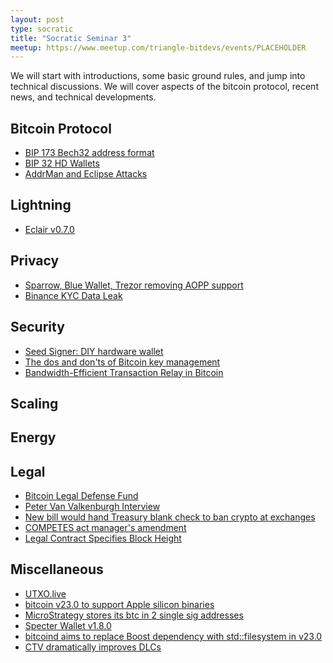 ```yaml
---
layout: post
type: socratic
title: "Socratic Seminar 3"
meetup: https://www.meetup.com/triangle-bitdevs/events/PLACEHOLDER
---
```


We will start with introductions, some basic ground rules, and jump into
technical discussions. We will cover aspects of the bitcoin protocol,
recent news, and technical developments.


## Bitcoin Protocol

- [BIP 173 Bech32 address format](https://btctranscripts.com/sf-bitcoin-meetup/2017-03-29-new-address-type-for-segwit-addresses/)
- [BIP 32 HD Wallets](https://learnmeabitcoin.com/technical/hd-wallets)
- [AddrMan and Eclipse Attacks](https://github.com/bitcoin-core/bitcoin-devwiki/wiki/Addrman-and-eclipse-attacks)


## Lightning

- [Eclair v0.7.0](https://github.com/ACINQ/eclair/blob/master/docs/release-notes/eclair-v0.7.0.md)


## Privacy

- [Sparrow, Blue Wallet, Trezor removing AOPP support](https://twitter.com/SamouraiWallet/status/1487096159990685704)
- [Binance KYC Data Leak](https://www.coindesk.com/markets/2019/08/07/binance-customer-data-has-leaked-what-we-know-and-what-we-dont/)


## Security

- [Seed Signer: DIY hardware wallet](https://seedsigner.com/)
- [The dos and don'ts of Bitcoin key management](https://blog.keys.casa/the-dos-and-donts-of-bitcoin-key-management/)
- [Bandwidth-Efficient Transaction Relay in Bitcoin](https://arxiv.org/pdf/1905.10518v2.pdf)


## Scaling


## Energy


## Legal

- [Bitcoin Legal Defense Fund](https://lists.linuxfoundation.org/pipermail/bitcoin-dev/2022-January/019741.html)
- [Peter Van Valkenburgh Interview](https://www.law.nyu.edu/news/peter-van-valkenburgh-cryptocurrency-regulation)
- [New bill would hand Treasury blank check to ban crypto at exchanges](https://www.coincenter.org/new-bill-would-hand-treasury-blank-check-to-ban-crypto-at-exchanges/)
- [COMPETES act manager's amendment](https://twitter.com/jerrybrito/status/1488207574113603589)
- [Legal Contract Specifies Block Height](https://twitter.com/JuricaBulovic/status/1488540196064964610)


## Miscellaneous

- [UTXO.live](https://utxo.live/)
- [bitcoin v23.0 to support Apple silicon binaries](https://twitter.com/pwuille/status/1487099889385361409)
- [MicroStrategy stores its btc in 2 single sig addresses](https://twitter.com/benthecarman/status/1478139308083236867)
- [Specter Wallet v1.8.0](https://twitter.com/SpecterWallet/status/1488510470378172422)
- [bitcoind aims to replace Boost dependency with std::filesystem in v23.0](https://twitter.com/fanquake/status/1488498362966233089)
- [CTV dramatically improves DLCs](https://lists.linuxfoundation.org/pipermail/bitcoin-dev/2022-January/019808.html)
